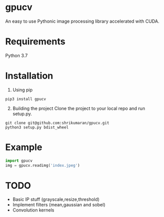 # gpucv

An easy to use Pythonic image processing library accelerated with CUDA.

# Requirements 
Python 3.7

# Installation

1. Using pip
```
pip3 install gpucv
```

2. Building the project
Clone the project to your local repo and run setup.py.
```
git clone git@github.com:shrikumaran/gpucv.git
python3 setup.py bdist_wheel
```

# Example
```python
import gpucv
img = gpucv.readimg('index.jpeg')
```

# TODO
- Basic IP stuff (grayscale,resize,threshold)
- Implement filters (mean,gaussian and sobel)
- Convolution kernels

